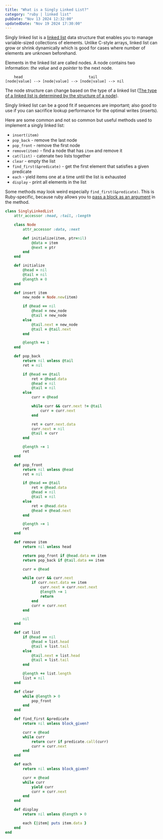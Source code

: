 ```yaml
---
title: "What is a Singly Linked List?"
category: "ruby | linked list"
pubDate: "Nov 13 2024 12:32:00"
updatedDate: "Nov 19 2024 17:30:00"
---
```


Singly linked list is a [linked list](/note/what-is-a-linked-list) data structure that enables you to manage variable-sized collections of elements. Unlike C-style arrays, linked list can grow or shrink dynamically which is good for cases where number of elements are unknown beforehand.

Elements in the linked list are called nodes. A node contains two information: _the value_ and _a pointer_ to the next node. 

```text
    head                              tail
[node|value] --> [node|value] --> [node|value] --> nil
```

The node structure can change based on the type of a linked list ([The type of a linked list is determined by the structure of a node](/note/the-type-of-a-linked-list-is-determined-by-the-structure-of-a-node)).

Singly linked list can be a good fit if sequences are important; also good to use if you can sacrifice lookup performance for the optimal writes (inserts).

Here are some common and not so common but useful methods used to implement a singly linked list:
- `insert(item)`
- `pop_back` - remove the last node
- `pop_front` - remove the first node
- `remove(item)` - find a node that has `item` and remove it
- `cat(list)` - catenate two lists together
- `clear` - empty the list
- `find_first(&predicate)` - get the first element that satisfies a given predicate
- `each` - yield items one at a time until the list is exhausted
- `display` - print all elements in the list

Some methods may look weird especially `find_first(&predicate)`. This is Ruby-specific, because ruby allows you to [pass a block as an argument](/note/passing-a-block-as-an-argument) in the method.

```rb
class SinglyLinkedList 
    attr_accessor :head, :tail, :length

    class Node
        attr_accessor :data, :next

        def initialize(item, ptr=nil)
            @data = item
            @next = ptr
        end
    end

    def initialize 
        @head = nil
        @tail = nil
        @length = 0
    end

    def insert item 
        new_node = Node.new(item)

        if @head == nil 
            @head = new_node
            @tail = new_node
        else
            @tail.next = new_node
            @tail = @tail.next
        end

        @length += 1
    end

    def pop_back
        return nil unless @tail
        ret = nil

        if @head == @tail 
            ret = @head.data
            @head = nil
            @tail = nil
        else
            curr = @head

            while curr && curr.next != @tail
                curr = curr.next
            end

            ret = curr.next.data
            curr.next = nil
            @tail = curr
        end

        @length -= 1
        ret
    end

    def pop_front
        return nil unless @head
        ret = nil

        if @head == @tail
            ret = @head.data
            @head = nil
            @tail = nil
        else
            ret = @head.data
            @head = @head.next
        end

        @length -= 1
        ret
    end

    def remove item
        return nil unless head

        return pop_front if @head.data == item 
        return pop_back if @tail.data == item 

        curr = @head

        while curr && curr.next
            if curr.next.data == item 
                curr.next = curr.next.next
                @length -= 1
                return
            end
            curr = curr.next
        end

        nil
    end

    def cat list
        if @head == nil
            @head = list.head
            @tail = list.tail
        else
            @tail.next = list.head
            @tail = list.tail
        end

        @length += list.length
        list = nil
    end

    def clear
        while @length > 0
            pop_front
        end
    end

    def find_first &predicate
        return nil unless block_given?

        curr = @head
        while curr
            return curr if predicate.call(curr)
            curr = curr.next
        end
    end

    def each
        return nil unless block_given?

        curr = @head
        while curr
            yield curr
            curr = curr.next
        end
    end

    def display
        return nil unless @length > 0

        each {|item| puts item.data }
    end
end
```